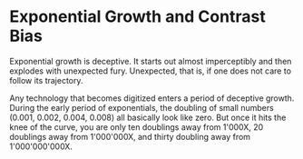 # Exponential Growth and Contrast Bias
Exponential growth is deceptive. It starts out almost imperceptibly and then explodes with unexpected fury. Unexpected, that is, if one does not care to follow its trajectory. 

Any technology that becomes digitized enters a period of deceptive growth. During the early period of exponentials, the doubling of small numbers (0.001, 0.002, 0.004, 0.008) all basically look like zero. But once it hits the knee of the curve, you are only ten doublings away from 1'000X, 20 doublings away from 1'000'000X, and thirty doubling away from 1'000'000'000X.